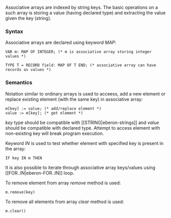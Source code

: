 Associative arrays are indexed by string keys. The basic operations on a such array is storing a value (having declared type) and extracting the value given the key (string).

### Syntax
Associative arrays are declared using keyword *MAP*:
    
    VAR m: MAP OF INTEGER; (* m is associative array storing integer values *)

    TYPE T = RECORD field: MAP OF T END; (* associative array can have records as values *)

### Semantics
Notation similar to ordinary arrays is used to acceess, add a new element or replace existing element (with the same key) in associative array:
    
    m[key] := value; (* add/replace element *)
    value := m[key]; (* get element *)

_key_ type should be compatible with [[STRING|eberon-strings]] and _value_ should be compatible with declared type. Attempt to access element with non-existing key will break program execution.

Keyword *IN* is used to test whether element with specified key is present in the array:
    
    IF key IN m THEN

It is also possible to iterate through associative array keys/values using [[FOR..IN|eberon-FOR..IN]] loop.
    
To remove element from array *remove* method is used:
    
    m.remove(key)

To remove all elements from array *clear* method is used:    

    m.clear()

